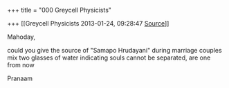 +++
title = "000 Greycell Physicists"

+++
[[Greycell Physicists	2013-01-24, 09:28:47 [Source](https://groups.google.com/g/samskrita/c/MIUMEDWJWUE)]]



Mahoday,  

could you give the source of "Samapo Hrudayani" during marriage couples mix two glasses of water indicating souls cannot be separated, are one from now  

Pranaam  

